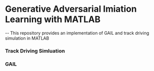 # Generative Adversarial Imiation Learning with MATLAB
--
This repository provides an implementation of GAIL and track driving simulation in MATLAB
### Track Driving Simluation
### GAIL
